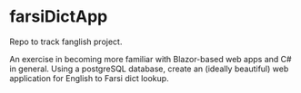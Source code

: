 # farsiDictApp
Repo to track fanglish project.

An exercise in becoming more familiar with Blazor-based web apps and C# in general. Using a postgreSQL database, create an (ideally beautiful) web application for English to Farsi dict lookup.

